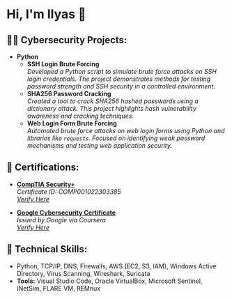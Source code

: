 <h1>Hi, I'm Ilyas 👋</h1>

<h2>👨‍💻 Cybersecurity Projects:</h2>

- <b>Python</b>
  - **SSH Login Brute Forcing**  
    *Developed a Python script to simulate brute force attacks on SSH login credentials. The project demonstrates methods for testing password strength and SSH security in a controlled environment.*
  - **SHA256 Password Cracking**  
    *Created a tool to crack SHA256 hashed passwords using a dictionary attack. This project highlights hash vulnerability awareness and cracking techniques.*
  - **Web Login Form Brute Forcing**  
    *Automated brute force attacks on web login forms using Python and libraries like `requests`. Focused on identifying weak password mechanisms and testing web application security.*

<h2>📜 Certifications:</h2>

- **[CompTIA Security+](http://verify.CompTIA.org)**  
  *Certificate ID: COMP001022303385*  
  *[Verify Here](http://verify.CompTIA.org)*

- **[Google Cybersecurity Certificate](https://coursera.org/verify/professional-cert/0QOEYNJMYQ5Y)**  
  *Issued by Google via Coursera*  
  *[Verify Here](https://coursera.org/verify/professional-cert/0QOEYNJMYQ5Y)*

<h2>🔧 Technical Skills:</h2>

- Python, TCP/IP, DNS, Firewalls, AWS (EC2, S3, IAM), Windows Active Directory, Virus Scanning, Wireshark, Suricata
- **Tools:** Visual Studio Code, Oracle VirtualBox, Microsoft Sentinel, INetSim, FLARE VM, REMnux

<!--
**ilyas2468/ilyas2468** is a ✨ _special_ ✨ repository because its `README.md` (this file) appears on your GitHub profile.

-->
